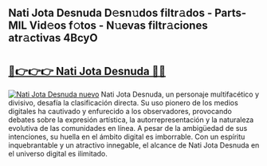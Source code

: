 ## Nati Jota Desnuda D𝚎sn𝚞dos filtr𝚊dos - Parts-MIL Vid𝚎os f𝚘tos - N𝚞evas filtr𝚊ciones atr𝚊ctivas 4BcyO

# <h2><a href="http://mbdjb7y.tromn.icu/?c=Nati+Jota+Desnuda">🔗👉👉👉 Nati Jota Desnuda 🔗🔗</a></h2>

[![Nati Jota Desnuda nuevo](https://i.imgur.com/pEAQMta.gif)](http://mbdjb7y.tromn.icu/?c=Nati+Jota+Desnuda)
Nati Jota Desnuda, un personaje multifacético y divisivo, desafía la clasificación directa. Su uso pionero de los medios digitales ha cautivado y enfurecido a los observadores, provocando debates sobre la expresión artística, la autorrepresentación y la naturaleza evolutiva de las comunidades en línea. A pesar de la ambigüedad de sus intenciones, su huella en el ámbito digital es imborrable. Con un espíritu inquebrantable y un atractivo innegable, el alcance de Nati Jota Desnuda en el universo digital es ilimitado.
